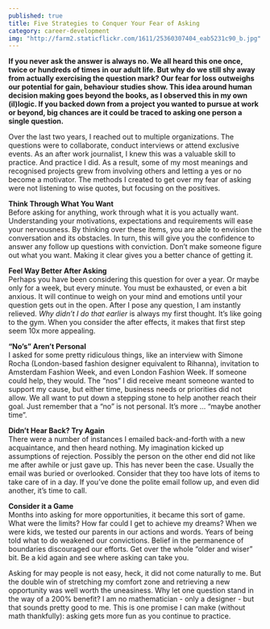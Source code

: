 ```yaml
---
published: true
title: Five Strategies to Conquer Your Fear of Asking
category: career-development
img: "http://farm2.staticflickr.com/1611/25360307404_eab5231c90_b.jpg"
---
```

**If you never ask the answer is always no. We all heard this one once, twice or hundreds of times in our adult life. But why do we still shy away from actually exercising the question mark? Our fear for loss outweighs our potential for gain, behaviour studies show. This idea around human decision making goes beyond the books, as I observed this in my own (il)logic. If you backed down from a project you wanted to pursue at work or beyond, big chances are it could be traced to asking one person a single question.**

Over the last two years, I reached out to multiple organizations. The questions were to collaborate, conduct interviews or attend exclusive events. As an after work journalist, I knew this was a valuable skill to practice. And practice I did. As a result, some of my most meanings and recognised projects grew from involving others and letting a yes or no become a motivator. The methods I created to get over my fear of asking were not listening to wise quotes, but focusing on the positives.

**Think Through What You Want**  
Before asking for anything, work through what it is you actually want. Understanding your motivations, expectations and requirements will ease your nervousness. By thinking over these items, you are able to envision the conversation and its obstacles. In turn, this will give you the confidence to answer any follow up questions with conviction. Don’t make someone figure out what you want. Making it clear gives you a better chance of getting it. 

**Feel Way Better After Asking**  
Perhaps you have been considering this question for over a year. Or maybe only for a week, but every minute. You must be exhausted, or even a bit anxious. It will continue to weigh on your mind and emotions until your question gets out in the open. After I pose any question, I am instantly relieved. *Why didn’t I do that earlier* is always my first thought. It’s like going to the gym. When you consider the after effects, it makes that first step seem 10x more appealing. 

**“No’s” Aren’t Personal**  
I asked for some pretty ridiculous things, like an interview with Simone Rocha (London-based fashion designer equivalent to Rihanna), invitation to Amsterdam Fashion Week, and even London Fashion Week. If someone could help, they would. The “nos” I did receive meant someone wanted to support my cause, but either time, business needs or priorities did not allow. We all want to put down a stepping stone to help another reach their goal. Just remember that a “no” is not personal. It’s more … “maybe another time”.

**Didn’t Hear Back? Try Again**  
There were a number of instances I emailed back-and-forth with a new acquaintance, and then heard nothing. My imagination kicked up assumptions of rejection. Possibly the person on the other end did not like me after awhile or just gave up. This has never been the case. Usually the email was buried or overlooked. Consider that they too have lots of items to take care of in a day. If you’ve done the polite email follow up, and even did another, it’s time to call. 

**Consider it a Game**  
Months into asking for more opportunities, it became this sort of game. What were the limits? How far could I get to achieve my dreams? When we were kids, we tested our parents in our actions and words. Years of being told what to do weakened our convictions. Belief in the permanence of boundaries discouraged our efforts. Get over the whole “older and wiser” bit. Be a kid again and see where asking can take you. 

Asking for may people is not easy, heck, it did not come naturally to me. But the double win of stretching my comfort zone and retrieving a new opportunity was well worth the uneasiness. Why let one question stand in the way of a 200% benefit? I am no mathematician - only a designer - but that sounds pretty good to me. This is one promise I can make (without math thankfully): asking gets more fun as you continue to practice.


